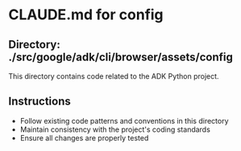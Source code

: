 # CLAUDE.md for config

## Directory: ./src/google/adk/cli/browser/assets/config

This directory contains code related to the ADK Python project.

## Instructions
- Follow existing code patterns and conventions in this directory
- Maintain consistency with the project's coding standards
- Ensure all changes are properly tested
